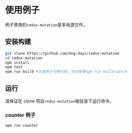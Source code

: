 # 使用例子

例子使用的`redux-mutation`是本地源文件。

## 安装构建

```sh
git clone https://github.com/dog-days/redux-mutation
cd redux-mutation
npm install
npm test
npm run build #生成例子可用代码，也可使用npm run build-watch
```

## 运行

请保证在 clone 项目`redux-mutation`根目录下运行命令。

### counter 例子

```sh
npm run counter
```
